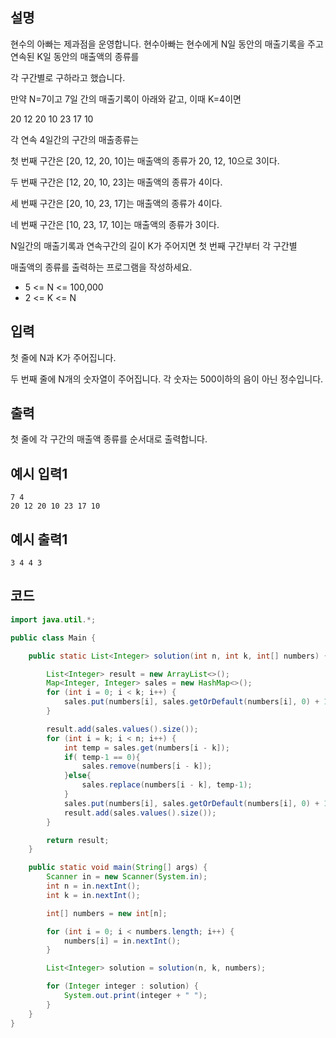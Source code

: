 ## 설명
현수의 아빠는 제과점을 운영합니다. 현수아빠는 현수에게 N일 동안의 매출기록을 주고 연속된 K일 동안의 매출액의 종류를

각 구간별로 구하라고 했습니다.

만약 N=7이고 7일 간의 매출기록이 아래와 같고, 이때 K=4이면

20 12 20 10 23 17 10

각 연속 4일간의 구간의 매출종류는

첫 번째 구간은 [20, 12, 20, 10]는 매출액의 종류가 20, 12, 10으로 3이다.

두 번째 구간은 [12, 20, 10, 23]는 매출액의 종류가 4이다.

세 번째 구간은 [20, 10, 23, 17]는 매출액의 종류가 4이다.

네 번째 구간은 [10, 23, 17, 10]는 매출액의 종류가 3이다.

N일간의 매출기록과 연속구간의 길이 K가 주어지면 첫 번째 구간부터 각 구간별

매출액의 종류를 출력하는 프로그램을 작성하세요.

* 5 <= N <= 100,000
* 2 <= K <= N

## 입력
첫 줄에 N과 K가 주어집니다.

두 번째 줄에 N개의 숫자열이 주어집니다. 각 숫자는 500이하의 음이 아닌 정수입니다.

## 출력
첫 줄에 각 구간의 매출액 종류를 순서대로 출력합니다.

## 예시 입력1
```
7 4
20 12 20 10 23 17 10
```

## 예시 출력1
```
3 4 4 3
```

## 코드
```java
import java.util.*;

public class Main {

    public static List<Integer> solution(int n, int k, int[] numbers) {

        List<Integer> result = new ArrayList<>();
        Map<Integer, Integer> sales = new HashMap<>();
        for (int i = 0; i < k; i++) {
            sales.put(numbers[i], sales.getOrDefault(numbers[i], 0) + 1);
        }

        result.add(sales.values().size());
        for (int i = k; i < n; i++) {
            int temp = sales.get(numbers[i - k]);
            if( temp-1 == 0){
                sales.remove(numbers[i - k]);
            }else{
                sales.replace(numbers[i - k], temp-1);
            }
            sales.put(numbers[i], sales.getOrDefault(numbers[i], 0) + 1);
            result.add(sales.values().size());
        }

        return result;
    }

    public static void main(String[] args) {
        Scanner in = new Scanner(System.in);
        int n = in.nextInt();
        int k = in.nextInt();

        int[] numbers = new int[n];

        for (int i = 0; i < numbers.length; i++) {
            numbers[i] = in.nextInt();
        }

        List<Integer> solution = solution(n, k, numbers);

        for (Integer integer : solution) {
            System.out.print(integer + " ");
        }
    }
}

```